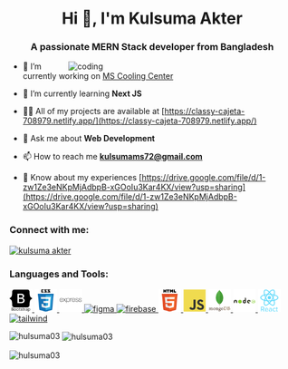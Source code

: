 <h1 align="center">Hi 👋, I'm Kulsuma Akter</h1>
<h3 align="center">A passionate MERN Stack developer from Bangladesh</h3>
<img align="right" alt="coding" width="400 src="https://miro.medium.com/max/1400/1*qdAW1TjCN57h1lbuuzvchg.gif">

- 🔭 I’m currently working on [MS Cooling Center](https://ms-cooling-point.web.app/)

- 🌱 I’m currently learning **Next JS**

- 👨‍💻 All of my projects are available at [https://classy-cajeta-708979.netlify.app/](https://classy-cajeta-708979.netlify.app/)

- 💬 Ask me about **Web Development**

- 📫 How to reach me **kulsumams72@gmail.com**

- 📄 Know about my experiences [https://drive.google.com/file/d/1-zw1Ze3eNKpMjAdbpB-xGOoIu3Kar4KX/view?usp=sharing](https://drive.google.com/file/d/1-zw1Ze3eNKpMjAdbpB-xGOoIu3Kar4KX/view?usp=sharing)

<h3 align="left">Connect with me:</h3>
<p align="left">
<a href="https://linkedin.com/in/kulsuma-akter" target="blank"><img align="center" src="https://raw.githubusercontent.com/rahuldkjain/github-profile-readme-generator/master/src/images/icons/Social/linked-in-alt.svg" alt="kulsuma akter" height="30" width="40" /></a>
</p>

<h3 align="left">Languages and Tools:</h3>
<p align="left"> <a href="https://getbootstrap.com" target="_blank" rel="noreferrer"> <img src="https://raw.githubusercontent.com/devicons/devicon/master/icons/bootstrap/bootstrap-plain-wordmark.svg" alt="bootstrap" width="40" height="40"/> </a> <a href="https://www.w3schools.com/css/" target="_blank" rel="noreferrer"> <img src="https://raw.githubusercontent.com/devicons/devicon/master/icons/css3/css3-original-wordmark.svg" alt="css3" width="40" height="40"/> </a> <a href="https://expressjs.com" target="_blank" rel="noreferrer"> <img src="https://raw.githubusercontent.com/devicons/devicon/master/icons/express/express-original-wordmark.svg" alt="express" width="40" height="40"/> </a> <a href="https://www.figma.com/" target="_blank" rel="noreferrer"> <img src="https://www.vectorlogo.zone/logos/figma/figma-icon.svg" alt="figma" width="40" height="40"/> </a> <a href="https://firebase.google.com/" target="_blank" rel="noreferrer"> <img src="https://www.vectorlogo.zone/logos/firebase/firebase-icon.svg" alt="firebase" width="40" height="40"/> </a> <a href="https://www.w3.org/html/" target="_blank" rel="noreferrer"> <img src="https://raw.githubusercontent.com/devicons/devicon/master/icons/html5/html5-original-wordmark.svg" alt="html5" width="40" height="40"/> </a> <a href="https://developer.mozilla.org/en-US/docs/Web/JavaScript" target="_blank" rel="noreferrer"> <img src="https://raw.githubusercontent.com/devicons/devicon/master/icons/javascript/javascript-original.svg" alt="javascript" width="40" height="40"/> </a> <a href="https://www.mongodb.com/" target="_blank" rel="noreferrer"> <img src="https://raw.githubusercontent.com/devicons/devicon/master/icons/mongodb/mongodb-original-wordmark.svg" alt="mongodb" width="40" height="40"/> </a> <a href="https://nodejs.org" target="_blank" rel="noreferrer"> <img src="https://raw.githubusercontent.com/devicons/devicon/master/icons/nodejs/nodejs-original-wordmark.svg" alt="nodejs" width="40" height="40"/> </a> <a href="https://reactjs.org/" target="_blank" rel="noreferrer"> <img src="https://raw.githubusercontent.com/devicons/devicon/master/icons/react/react-original-wordmark.svg" alt="react" width="40" height="40"/> </a> <a href="https://tailwindcss.com/" target="_blank" rel="noreferrer"> <img src="https://www.vectorlogo.zone/logos/tailwindcss/tailwindcss-icon.svg" alt="tailwind" width="40" height="40"/> </a> </p>

<p><img align="left" src="https://github-readme-stats.vercel.app/api/top-langs?username=hulsuma03&show_icons=true&locale=en&layout=compact" alt="hulsuma03" /></p>

<p>&nbsp;<img align="center" src="https://github-readme-stats.vercel.app/api?username=hulsuma03&show_icons=true&locale=en" alt="hulsuma03" /></p>

<p><img align="center" src="https://github-readme-streak-stats.herokuapp.com/?user=hulsuma03&" alt="hulsuma03" /></p>
